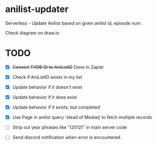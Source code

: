 # anilist-updater
Serverless - Update Anilist based on given anilist id, episode num. 

Check diagram on draw.io

# TODO
- [x] ~~Convert TVDB ID to AniListID~~ Done in Zapier 
- [x] Check if AniListID exists in my list
- [x] Update behavior if it doesn't exist
- [x] Update behavior if it does exist
- [x] Update behavior if it exists, but completed
- [x] Use Page in anilist query 'stead of Media() to fetch multiple records
- [ ] Strip out year phrases like "(2012)" in main server code
- [ ] Send discord notification when error is encountered.

